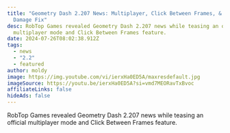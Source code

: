 ```yaml
---
title: "Geometry Dash 2.207 News: Multiplayer, Click Between Frames, & Ignore
  Damage Fix"
desc: RobTop Games revealed Geometry Dash 2.207 news while teasing an official
  multiplayer mode and Click Between Frames feature.
date: 2024-07-26T08:02:38.912Z
tags:
  - news
  - "2.2"
  - featured
author: moldy
image: https://img.youtube.com/vi/ierxHa0ED5A/maxresdefault.jpg
imageSource: https://youtu.be/ierxHa0ED5A?si=vmd7MEORavTxBvoc
affiliateLinks: false
hideAds: false
---
```

RobTop Games revealed Geometry Dash 2.207 news while teasing an official multiplayer mode and Click Between Frames feature.